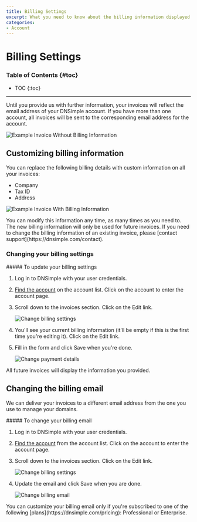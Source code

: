 ```yaml
---
title: Billing Settings
excerpt: What you need to know about the billing information displayed on every invoice.
categories:
- Account
---
```


# Billing Settings

### Table of Contents {#toc}

* TOC
{:toc}

---

Until you provide us with further information, your invoices will reflect the email address of your DNSimple account. If you have more than one account, all invoices will be sent to the corresponding email address for the account.

![Example Invoice Without Billing Information](/files/account-billing-settings-invoice-1.png)


## Customizing billing information

You can replace the following billing details with custom information on all your invoices:

- Company
- Tax ID
- Address

![Example Invoice With Billing Information](/files/account-billing-settings-invoice-2.png)

<info>
You can modify this information any time, as many times as you need to. The new billing information will only be used for future invoices. If you need to change the billing information of an existing invoice, please [contact support](https://dnsimple.com/contact).
</info>


### Changing your billing settings

<div class="section-steps" markdown="1">
##### To update your billing settings

1.  Log in to DNSimple with your user credentials.
1.  [Find the account](https://dnsimple.com/user) on the account list. Click on the account to enter the account page.
1.  Scroll down to the invoices section. Click on the <label>Edit</label> link.

    ![Change billing settings](/files/account-billing-settings-link.png)

1.  You'll see your current billing information (it'll be empty if this is the first time you're editing it). Click on the <label>Edit</label> link.
1.  Fill in the form and click <label>Save</label> when you're done.

    ![Change payment details](/files/account-billing-settings-update.png)
</div>


All future invoices will display the information you provided.

## Changing the billing email

We can deliver your invoices to a different email address from the one you use to manage your domains.

<div class="section-steps" markdown="1">
##### To change your billing email

1.  Log in to DNSimple with your user credentials.
1.  [Find the account](https://dnsimple.com/user) from the account list. Click on the account to enter the account page.
1.  Scroll down to the invoices section. Click on the <label>Edit</label> link.

    ![Change billing settings](/files/account-billing-settings-link.png)

1.  Update the email and click <label>Save</label> when you are done.

    ![Change billing email](/files/account-edit-billing-email-update.png)

</div>

<info>
You can customize your billing email only if you're subscribed to one of the following [plans](https://dnsimple.com/pricing): Professional or Enterprise.
</info>
